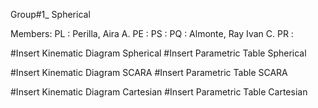 Group#1_ Spherical

Members:
PL  : Perilla, Aira A.
PE  :
PS  :
PQ  : Almonte, Ray Ivan C.
PR  :


#Insert Kinematic Diagram Spherical
#Insert Parametric Table Spherical
 
#Insert Kinematic Diagram SCARA
#Insert Parametric Table SCARA

#Insert Kinematic Diagram Cartesian
#Insert Parametric Table Cartesian
 
